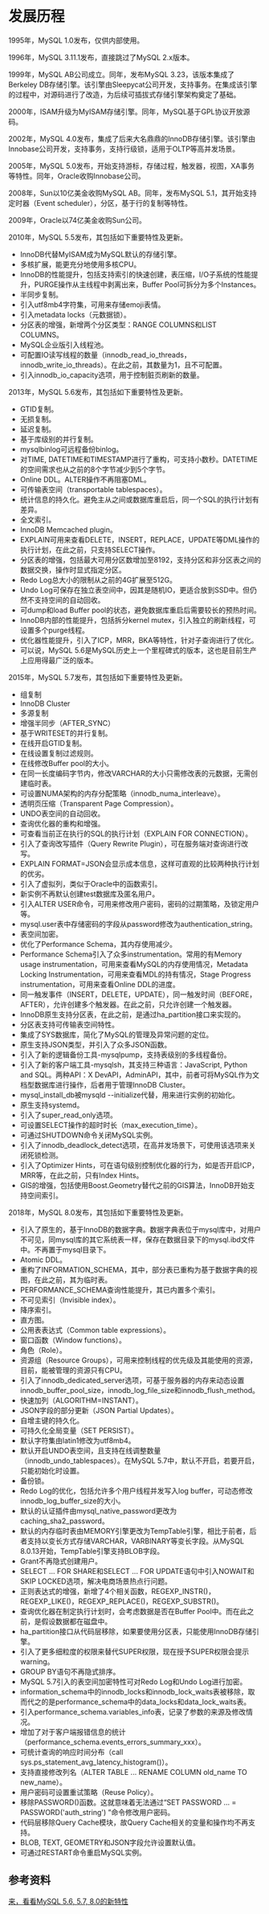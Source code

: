 # 发展历程

1995年，MySQL 1.0发布，仅供内部使用。

1996年，MySQL 3.11.1发布，直接跳过了MySQL 2.x版本。

1999年，MySQL AB公司成立。同年，发布MySQL 3.23，该版本集成了Berkeley DB存储引擎。该引擎由Sleepycat公司开发，支持事务。在集成该引擎的过程中，对源码进行了改造，为后续可插拔式存储引擎架构奠定了基础。

2000年，ISAM升级为MyISAM存储引擎。同年，MySQL基于GPL协议开放源码。

2002年，MySQL 4.0发布，集成了后来大名鼎鼎的InnoDB存储引擎。该引擎由Innobase公司开发，支持事务，支持行级锁，适用于OLTP等高并发场景。

2005年，MySQL 5.0发布，开始支持游标，存储过程，触发器，视图，XA事务等特性。同年，Oracle收购Innobase公司。

2008年，Sun以10亿美金收购MySQL AB。同年，发布MySQL 5.1，其开始支持定时器（Event scheduler），分区，基于行的复制等特性。

2009年，Oracle以74亿美金收购Sun公司。

2010年，MySQL 5.5发布，其包括如下重要特性及更新。

- InnoDB代替MyISAM成为MySQL默认的存储引擎。
- 多核扩展，能更充分地使用多核CPU。
- InnoDB的性能提升，包括支持索引的快速创建，表压缩，I/O子系统的性能提升，PURGE操作从主线程中剥离出来，Buffer Pool可拆分为多个Instances。
- 半同步复制。
- 引入utf8mb4字符集，可用来存储emoji表情。
- 引入metadata locks（元数据锁）。
- 分区表的增强，新增两个分区类型：RANGE COLUMNS和LIST COLUMNS。
- MySQL企业版引入线程池。
- 可配置IO读写线程的数量（innodb_read_io_threads，innodb_write_io_threads）。在此之前，其数量为1，且不可配置。
- 引入innodb_io_capacity选项，用于控制脏页刷新的数量。

2013年，MySQL 5.6发布，其包括如下重要特性及更新。

- GTID复制。
- 无损复制。
- 延迟复制。
- 基于库级别的并行复制。
- mysqlbinlog可远程备份binlog。
- 对TIME, DATETIME和TIMESTAMP进行了重构，可支持小数秒。DATETIME的空间需求也从之前的8个字节减少到5个字节。
- Online DDL。ALTER操作不再阻塞DML。
- 可传输表空间（transportable tablespaces）。
- 统计信息的持久化。避免主从之间或数据库重启后，同一个SQL的执行计划有差异。
- 全文索引。
- InnoDB Memcached plugin。
- EXPLAIN可用来查看DELETE，INSERT，REPLACE，UPDATE等DML操作的执行计划，在此之前，只支持SELECT操作。
- 分区表的增强，包括最大可用分区数增加至8192，支持分区和非分区表之间的数据交换，操作时显式指定分区。
- Redo Log总大小的限制从之前的4G扩展至512G。
- Undo Log可保存在独立表空间中，因其是随机IO，更适合放到SSD中。但仍然不支持空间的自动回收。
- 可dump和load Buffer pool的状态，避免数据库重启后需要较长的预热时间。
- InnoDB内部的性能提升，包括拆分kernel mutex，引入独立的刷新线程，可设置多个purge线程。
- 优化器性能提升，引入了ICP，MRR，BKA等特性，针对子查询进行了优化。
- 可以说，MySQL 5.6是MySQL历史上一个里程碑式的版本，这也是目前生产上应用得最广泛的版本。

2015年，MySQL 5.7发布，其包括如下重要特性及更新。

- 组复制
- InnoDB Cluster
- 多源复制
- 增强半同步（AFTER_SYNC）
- 基于WRITESET的并行复制。
- 在线开启GTID复制。
- 在线设置复制过滤规则。
- 在线修改Buffer pool的大小。
- 在同一长度编码字节内，修改VARCHAR的大小只需修改表的元数据，无需创建临时表。
- 可设置NUMA架构的内存分配策略（innodb_numa_interleave）。
- 透明页压缩（Transparent Page Compression）。
- UNDO表空间的自动回收。
- 查询优化器的重构和增强。
- 可查看当前正在执行的SQL的执行计划（EXPLAIN FOR CONNECTION）。
- 引入了查询改写插件（Query Rewrite Plugin），可在服务端对查询进行改写。
- EXPLAIN FORMAT=JSON会显示成本信息，这样可直观的比较两种执行计划的优劣。
- 引入了虚拟列，类似于Oracle中的函数索引。
- 新实例不再默认创建test数据库及匿名用户。
- 引入ALTER USER命令，可用来修改用户密码，密码的过期策略，及锁定用户等。
- mysql.user表中存储密码的字段从password修改为authentication_string。
- 表空间加密。
- 优化了Performance Schema，其内存使用减少。
- Performance Schema引入了众多instrumentation。常用的有Memory usage instrumentation，可用来查看MySQL的内存使用情况，Metadata Locking Instrumentation，可用来查看MDL的持有情况，Stage Progress instrumentation，可用来查看Online DDL的进度。
- 同一触发事件（INSERT，DELETE，UPDATE），同一触发时间（BEFORE，AFTER），允许创建多个触发器。在此之前，只允许创建一个触发器。
- InnoDB原生支持分区表，在此之前，是通过ha_partition接口来实现的。
- 分区表支持可传输表空间特性。
- 集成了SYS数据库，简化了MySQL的管理及异常问题的定位。
- 原生支持JSON类型，并引入了众多JSON函数。
- 引入了新的逻辑备份工具-mysqlpump，支持表级别的多线程备份。
- 引入了新的客户端工具-mysqlsh，其支持三种语言：JavaScript, Python and SQL。两种API：X DevAPI，AdminAPI，其中，前者可将MySQL作为文档型数据库进行操作，后者用于管理InnoDB Cluster。
- mysql_install_db被mysqld --initialize代替，用来进行实例的初始化。
- 原生支持systemd。
- 引入了super_read_only选项。
- 可设置SELECT操作的超时时长（max_execution_time）。
- 可通过SHUTDOWN命令关闭MySQL实例。
- 引入了innodb_deadlock_detect选项，在高并发场景下，可使用该选项来关闭死锁检测。
- 引入了Optimizer Hints，可在语句级别控制优化器的行为，如是否开启ICP，MRR等，在此之前，只有Index Hints。
- GIS的增强，包括使用Boost.Geometry替代之前的GIS算法，InnoDB开始支持空间索引。

2018年，MySQL 8.0发布，其包括如下重要特性及更新。

- 引入了原生的，基于InnoDB的数据字典。数据字典表位于mysql库中，对用户不可见，同mysql库的其它系统表一样，保存在数据目录下的mysql.ibd文件中。不再置于mysql目录下。
- Atomic DDL。
- 重构了INFORMATION_SCHEMA，其中，部分表已重构为基于数据字典的视图，在此之前，其为临时表。
- PERFORMANCE_SCHEMA查询性能提升，其已内置多个索引。
- 不可见索引（Invisible index）。
- 降序索引。
- 直方图。
- 公用表表达式（Common table expressions）。
- 窗口函数（Window functions）。
- 角色（Role）。
- 资源组（Resource Groups），可用来控制线程的优先级及其能使用的资源，目前，能被管理的资源只有CPU。
- 引入了innodb_dedicated_server选项，可基于服务器的内存来动态设置innodb_buffer_pool_size，innodb_log_file_size和innodb_flush_method。
- 快速加列（ALGORITHM=INSTANT）。
- JSON字段的部分更新（JSON Partial Updates）。
- 自增主键的持久化。
- 可持久化全局变量（SET PERSIST）。
- 默认字符集由latin1修改为utf8mb4。
- 默认开启UNDO表空间，且支持在线调整数量（innodb_undo_tablespaces）。在MySQL 5.7中，默认不开启，若要开启，只能初始化时设置。
- 备份锁。
- Redo Log的优化，包括允许多个用户线程并发写入log buffer，可动态修改innodb_log_buffer_size的大小。
- 默认的认证插件由mysql_native_password更改为caching_sha2_password。
- 默认的内存临时表由MEMORY引擎更改为TempTable引擎，相比于前者，后者支持以变长方式存储VARCHAR，VARBINARY等变长字段。从MySQL 8.0.13开始，TempTable引擎支持BLOB字段。
- Grant不再隐式创建用户。
- SELECT ... FOR SHARE和SELECT ... FOR UPDATE语句中引入NOWAIT和SKIP LOCKED选项，解决电商场景热点行问题。
- 正则表达式的增强，新增了4个相关函数，REGEXP_INSTR()，REGEXP_LIKE()，REGEXP_REPLACE()，REGEXP_SUBSTR()。
- 查询优化器在制定执行计划时，会考虑数据是否在Buffer Pool中。而在此之前，是假设数据都在磁盘中。
- ha_partition接口从代码层移除，如果要使用分区表，只能使用InnoDB存储引擎。
- 引入了更多细粒度的权限来替代SUPER权限，现在授予SUPER权限会提示warning。
- GROUP BY语句不再隐式排序。
- MySQL 5.7引入的表空间加密特性可对Redo Log和Undo Log进行加密。
- information_schema中的innodb_locks和innodb_lock_waits表被移除，取而代之的是performance_schema中的data_locks和data_lock_waits表。
- 引入performance_schema.variables_info表，记录了参数的来源及修改情况。
- 增加了对于客户端报错信息的统计（performance_schema.events_errors_summary_xxx）。
- 可统计查询的响应时间分布（call sys.ps_statement_avg_latency_histogram()）。
- 支持直接修改列名（ALTER TABLE ... RENAME COLUMN old_name TO new_name）。
- 用户密码可设置重试策略（Reuse Policy）。
- 移除PASSWORD()函数。这就意味着无法通过“SET PASSWORD ... = PASSWORD('auth_string') ”命令修改用户密码。
- 代码层移除Query Cache模块，故Query Cache相关的变量和操作均不再支持。
- BLOB, TEXT, GEOMETRY和JSON字段允许设置默认值。
- 可通过RESTART命令重启MySQL实例。

## 参考资料

[来，看看MySQL 5.6, 5.7, 8.0的新特性](https://www.cnblogs.com/ivictor/p/9807284.html)
